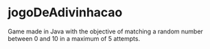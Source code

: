 # jogoDeAdivinhacao
Game made in Java with the objective of matching a random number between 0 and 10 in a maximum of 5 attempts.
